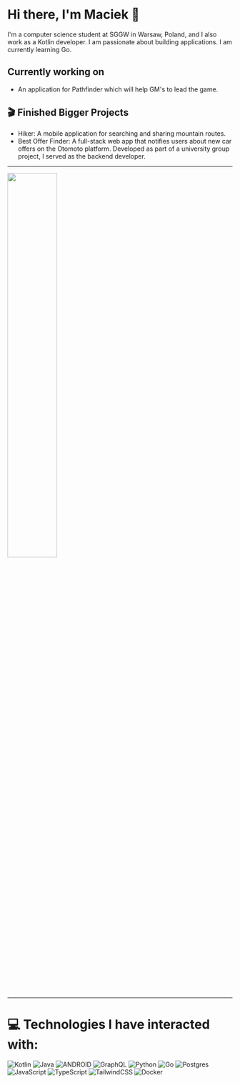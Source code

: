 # Hi there, I'm Maciek 👋

I'm a computer science student at SGGW in Warsaw, Poland, and I also work as a Kotlin developer. I am passionate about building applications. I am currently learning Go.

##  Currently working on
- An application for Pathfinder which will help GM's to lead the game.

## 🎬 Finished Bigger Projects
- Hiker: A mobile application for searching and sharing mountain routes.
- Best Offer Finder: A full-stack web app that notifies users about new car offers on the Otomoto platform. Developed as part of a university group project, I served as the backend developer.

---
<img align="left" width="47%" src="https://github-readme-stats.vercel.app/api/top-langs/?username=MaciejSieradz&theme=dark&include_all_commits=true&layout=compact" />
<br clear="both">

---

# 💻 Technologies I have interacted with:
![Kotlin](https://img.shields.io/badge/kotlin-%2320232a.svg?style=for-the-badge&logo=kotlin&logoColor=%a4c639)
![Java](https://img.shields.io/badge/java-%23ED8B00.svg?style=for-the-badge&logo=java&logoColor=white)
![ANDROID](https://img.shields.io/badge/android-%2320232a.svg?style=for-the-badge&logo=android&logoColor=%a4c639)
![GraphQL](https://img.shields.io/badge/-GraphQL-E10098?style=for-the-badge&logo=graphql&logoColor=white)
![Python](https://img.shields.io/badge/python-3670A0?style=for-the-badge&logo=python&logoColor=ffdd54)
![Go](https://img.shields.io/badge/go-%23007ACC.svg?style=for-the-badge&logo=go&logoColor=white)
![Postgres](https://img.shields.io/badge/postgres-%23316192.svg?style=for-the-badge&logo=postgresql&logoColor=white)
![JavaScript](https://img.shields.io/badge/javascript-%23323330.svg?style=for-the-badge&logo=javascript&logoColor=%23F7DF1E)
![TypeScript](https://img.shields.io/badge/typescript-%23007ACC.svg?style=for-the-badge&logo=typescript&logoColor=white)
![TailwindCSS](https://img.shields.io/badge/tailwindcss-%2338B2AC.svg?style=for-the-badge&logo=tailwind-css&logoColor=white)
![Docker](https://img.shields.io/badge/docker-%230db7ed.svg?style=for-the-badge&logo=docker&logoColor=white)
